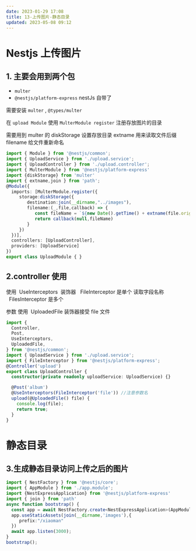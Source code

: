 ```yaml
---
date: 2023-01-29 17:08
title: 13-上传图片-静态目录
updated: 2023-05-08 09:12
---
```


# Nestjs 上传图片

## 1. 主要会用到两个包

- `multer`
- `@nestjs/platform-express` nestJs 自带了

需要安装 `multer` , `@types/multer`

在 `upload Module` 使用 `MulterModule register` 注册存放图片的目录

需要用到 multer 的 diskStorage 设置存放目录 extname 用来读取文件后缀 filename 给文件重新命名

```ts
import { Module } from '@nestjs/common';
import { UploadService } from './upload.service';
import { UploadController } from './upload.controller';
import { MulterModule } from '@nestjs/platform-express'
import {diskStorage} from 'multer'
import { extname,join } from 'path';
@Module({
  imports: [MulterModule.register({
     storage:diskStorage({
        destination:join(__dirname,"../images"),
        filename:(_,file,callback) => {
           const fileName = `${new Date().getTime() + extname(file.originalname)}`
           return callback(null,fileName)
        }
     })
  })],
  controllers: [UploadController],
  providers: [UploadService]
})
export class UploadModule { }
```

## 2.controller 使用

使用  UseInterceptors  装饰器   FileInterceptor 是单个 读取字段名称   FilesInterceptor 是多个

参数 使用  UploadedFile 装饰器接受 file 文件

```ts
import {
  Controller,
  Post,
  UseInterceptors,
  UploadedFile,
} from '@nestjs/common';
import { UploadService } from './upload.service';
import { FileInterceptor } from '@nestjs/platform-express';
@Controller('upload')
export class UploadController {
  constructor(private readonly uploadService: UploadService) {}

  @Post('album')
  @UseInterceptors(FileInterceptor('file')) //注意参数名
  upload(@UploadedFile() file) {
    console.log(file);
    return true;
  }
}

```

# 静态目录

## 3.生成静态目录访问上传之后的图片

```ts
import { NestFactory } from '@nestjs/core';
import { AppModule } from './app.module';
import {NestExpressApplication} from '@nestjs/platform-express'
import { join } from 'path'
async function bootstrap() {
  const app = await NestFactory.create<NestExpressApplication>(AppModule);
  app.useStaticAssets(join(__dirname,'images'),{
     prefix:"/xiaoman"
  })
  await app.listen(3000);
}
bootstrap();
```